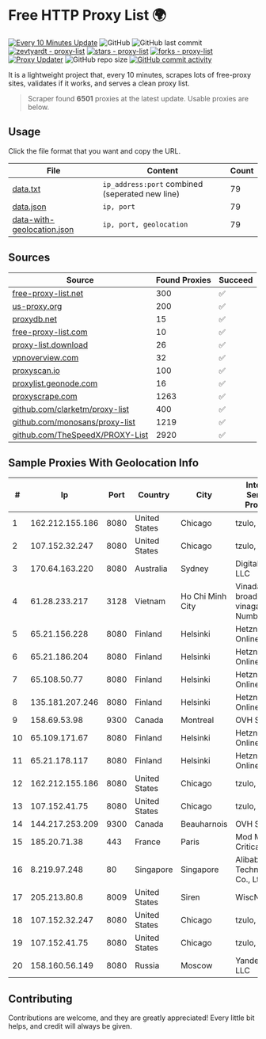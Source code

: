 
# Free HTTP Proxy List 🌍

[![Every 10 Minutes Update](https://github.com/mertguvencli/http-proxy-list/actions/workflows/main.yml/badge.svg?branch=main)](https://github.com/mertguvencli/http-proxy-list/actions/workflows/main.yml)
![GitHub](https://img.shields.io/github/license/mertguvencli/http-proxy-list)
![GitHub last commit](https://img.shields.io/github/last-commit/mertguvencli/http-proxy-list)
[![zevtyardt - proxy-list](https://img.shields.io/static/v1?label=zevtyardt&message=proxy-list&color=blue&logo=github)](https://github.com/zevtyardt/proxy-list "Go to GitHub repo")
[![stars - proxy-list](https://img.shields.io/github/stars/zevtyardt/proxy-list?style=social)](https://github.com/zevtyardt/proxy-list)
[![forks - proxy-list](https://img.shields.io/github/forks/zevtyardt/proxy-list?style=social)](https://github.com/zevtyardt/proxy-list)
[![Proxy Updater](https://github.com/zevtyardt/proxy-list/workflows/Proxy%20Updater/badge.svg)](https://github.com/zevtyardt/proxy-list/actions?query=workflow:"Proxy+Updater")
![GitHub repo size](https://img.shields.io/github/repo-size/zevtyardt/proxy-list)
[![GitHub commit activity](https://img.shields.io/github/commit-activity/m/zevtyardt/proxy-list?logo=commits)](https://github.com/zevtyardt/proxy-list/commits/main)

It is a lightweight project that, every 10 minutes, scrapes lots of free-proxy sites, validates if it works, and serves a clean proxy list.

> Scraper found **6501** proxies at the latest update. Usable proxies are below.

## Usage

Click the file format that you want and copy the URL.

|File|Content|Count|
|----|-------|-----|
|[data.txt](https://raw.githubusercontent.com/mertguvencli/http-proxy-list/main/proxy-list/data.txt)|`ip_address:port` combined (seperated new line)|79|
|[data.json](https://raw.githubusercontent.com/mertguvencli/http-proxy-list/main/proxy-list/data.json)|`ip, port`|79|
|[data-with-geolocation.json](https://raw.githubusercontent.com/mertguvencli/http-proxy-list/main/proxy-list/data-with-geolocation.json)|`ip, port, geolocation`|79|

## Sources

|Source|Found Proxies|Succeed|
|------|-------------|-------|
|[free-proxy-list.net](https://free-proxy-list.net)|300|✅|
|[us-proxy.org](https://www.us-proxy.org)|200|✅|
|[proxydb.net](http://proxydb.net)|15|✅|
|[free-proxy-list.com](https://free-proxy-list.com/?page=&port=&type%5B%5D=http&type%5B%5D=https&up_time=0&search=Search)|10|✅|
|[proxy-list.download](https://www.proxy-list.download/HTTP)|26|✅|
|[vpnoverview.com](https://vpnoverview.com/privacy/anonymous-browsing/free-proxy-servers)|32|✅|
|[proxyscan.io](https://www.proxyscan.io)|100|✅|
|[proxylist.geonode.com](https://proxylist.geonode.com/api/proxy-list?limit=300&page=1&sort_by=lastChecked&sort_type=desc&protocols=http,https)|16|✅|
|[proxyscrape.com](https://api.proxyscrape.com/v2/?request=displayproxies&protocol=http&timeout=10000&country=all&ssl=all&anonymity=all)|1263|✅|
|[github.com/clarketm/proxy-list](https://raw.githubusercontent.com/clarketm/proxy-list/master/proxy-list-raw.txt)|400|✅|
|[github.com/monosans/proxy-list](https://raw.githubusercontent.com/monosans/proxy-list/main/proxies/http.txt)|1219|✅|
|[github.com/TheSpeedX/PROXY-List](https://raw.githubusercontent.com/TheSpeedX/PROXY-List/master/http.txt)|2920|✅|


## Sample Proxies With Geolocation Info

|#|Ip|Port|Country|City|Internet Service Provider|
|-|--|----|-------|----|-------------------------|
|1|162.212.155.186|8080|United States|Chicago|tzulo, inc.|
|2|107.152.32.247|8080|United States|Chicago|tzulo, inc.|
|3|170.64.163.220|8080|Australia|Sydney|DigitalOcean, LLC|
|4|61.28.233.217|3128|Vietnam|Ho Chi Minh City|Vinadata broadcast via vinagame AS Number|
|5|65.21.156.228|8080|Finland|Helsinki|Hetzner Online GmbH|
|6|65.21.186.204|8080|Finland|Helsinki|Hetzner Online GmbH|
|7|65.108.50.77|8080|Finland|Helsinki|Hetzner Online GmbH|
|8|135.181.207.246|8080|Finland|Helsinki|Hetzner Online GmbH|
|9|158.69.53.98|9300|Canada|Montreal|OVH SAS|
|10|65.109.171.67|8080|Finland|Helsinki|Hetzner Online GmbH|
|11|65.21.178.117|8080|Finland|Helsinki|Hetzner Online GmbH|
|12|162.212.155.186|8080|United States|Chicago|tzulo, inc.|
|13|107.152.41.75|8080|United States|Chicago|tzulo, inc.|
|14|144.217.253.209|9300|Canada|Beauharnois|OVH SAS|
|15|185.20.71.38|443|France|Paris|Mod Mission Critical LLC|
|16|8.219.97.248|80|Singapore|Singapore|Alibaba (US) Technology Co., Ltd.|
|17|205.213.80.8|8009|United States|Siren|WiscNet|
|18|107.152.32.247|8080|United States|Chicago|tzulo, inc.|
|19|107.152.41.75|8080|United States|Chicago|tzulo, inc.|
|20|158.160.56.149|8080|Russia|Moscow|Yandex.Cloud LLC|



## Contributing

Contributions are welcome, and they are greatly appreciated! Every
little bit helps, and credit will always be given.

